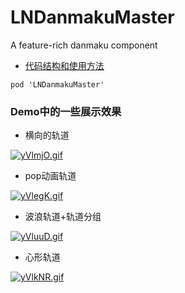 # LNDanmakuMaster
A feature-rich danmaku component

* [代码结构和使用方法](https://www.jianshu.com/p/4a5448dd4a60)
```
pod 'LNDanmakuMaster'
```
### Demo中的一些展示效果
* 横向的轨道

[![yVlmjO.gif](https://s3.ax1x.com/2021/02/01/yVlmjO.gif)](https://imgchr.com/i/yVlmjO)

* pop动画轨道

[![yVlegK.gif](https://s3.ax1x.com/2021/02/01/yVlegK.gif)](https://imgchr.com/i/yVlegK)

* 波浪轨道+轨道分组

[![yVluuD.gif](https://s3.ax1x.com/2021/02/01/yVluuD.gif)](https://imgchr.com/i/yVluuD)

* 心形轨道

[![yVlkNR.gif](https://s3.ax1x.com/2021/02/01/yVlkNR.gif)](https://imgchr.com/i/yVlkNR)
